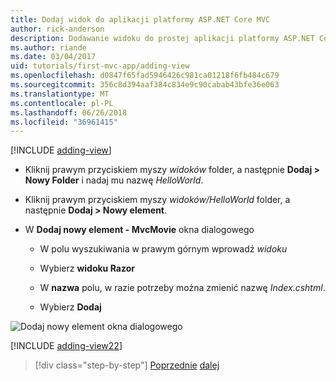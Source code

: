 ```yaml
---
title: Dodaj widok do aplikacji platformy ASP.NET Core MVC
author: rick-anderson
description: Dodawanie widoku do prostej aplikacji platformy ASP.NET Core MVC
ms.author: riande
ms.date: 03/04/2017
uid: tutorials/first-mvc-app/adding-view
ms.openlocfilehash: d0847f65fad5946426c981ca01218f6fb484c679
ms.sourcegitcommit: 356c8d394aaf384c834e9c90cabab43bfe36e063
ms.translationtype: MT
ms.contentlocale: pl-PL
ms.lasthandoff: 06/26/2018
ms.locfileid: "36961415"
---
```

[!INCLUDE [adding-view](../../includes/mvc-intro/adding_view1.md)]

* Kliknij prawym przyciskiem myszy *widoków* folder, a następnie **Dodaj > Nowy Folder** i nadaj mu nazwę *HelloWorld*.

* Kliknij prawym przyciskiem myszy *widoków/HelloWorld* folder, a następnie **Dodaj > Nowy element**.

* W **Dodaj nowy element - MvcMovie** okna dialogowego

  * W polu wyszukiwania w prawym górnym wprowadź *widoku*

  * Wybierz **widoku Razor**

  * W **nazwa** polu, w razie potrzeby można zmienić nazwę *Index.cshtml*.

  * Wybierz **Dodaj**

![Dodaj nowy element okna dialogowego](adding-view/_static/add_view.png)

[!INCLUDE [adding-view22](../../includes/mvc-intro/adding_view2.md)]

> [!div class="step-by-step"]
> [Poprzednie](adding-controller.md)
> [dalej](adding-model.md)
